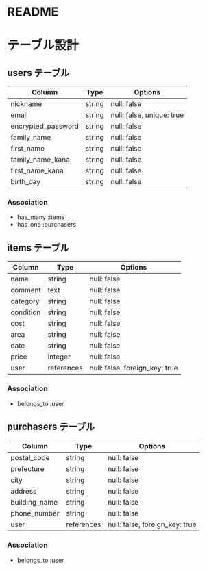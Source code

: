 # README

# テーブル設計

## users テーブル

| Column             | Type   | Options                   |
| ------------------ | ------ | --------------------------|
| nickname           | string | null: false               |
| email              | string | null: false, unique: true |
| encrypted_password | string | null: false               |
| family_name        | string | null: false               |
| first_name         | string | null: false               |
| family_name_kana   | string | null: false               |
| first_name_kana    | string | null: false               |
| birth_day          | string | null: false               |



### Association
- has_many :items
- has_one :purchasers

## items テーブル

| Column     | Type       | Options                        |
| ---------- | ---------- | ------------------------------ |
| name       | string     | null: false                    |
| comment    | text       | null: false                    |
| category   | string     | null: false                    |
| condition  | string     | null: false                    |
| cost       | string     | null: false                    |
| area       | string     | null: false                    |
| date       | string     | null: false                    |
| price      | integer    | null: false                    |
| user       | references | null: false, foreign_key: true |

### Association
- belongs_to :user

## purchasers テーブル
| Column        | Type       | Options                        |
| ------------- | ---------- | ------------------------------ |
| postal_code   | string     | null: false                    |
| prefecture    | string     | null: false                    |
| city          | string     | null: false                    |
| address       | string     | null: false                    |
| building_name | string     | null: false                    |
| phone_number  | string     | null: false                    |
| user          | references | null: false, foreign_key: true |

### Association
- belongs_to :user
